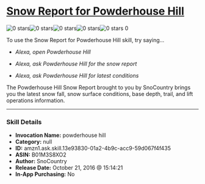# [Snow Report for Powderhouse Hill](http://alexa.amazon.com/#skills/amzn1.ask.skill.13e93830-01a2-4b9c-acc9-59d067f4f435)
![0 stars](../../images/ic_star_border_black_18dp_1x.png)![0 stars](../../images/ic_star_border_black_18dp_1x.png)![0 stars](../../images/ic_star_border_black_18dp_1x.png)![0 stars](../../images/ic_star_border_black_18dp_1x.png)![0 stars](../../images/ic_star_border_black_18dp_1x.png) 0

To use the Snow Report for Powderhouse Hill skill, try saying...

* *Alexa, open Powderhouse Hill*

* *Alexa, ask Powderhouse Hill for the snow report*

* *Alexa, ask Powderhouse Hill for latest conditions*

The Powderhouse Hill Snow Report brought to you by SnoCountry brings you the latest snow fall, snow surface conditions,  base depth, trail, and lift operations information.

***

### Skill Details

* **Invocation Name:** powderhouse hill
* **Category:** null
* **ID:** amzn1.ask.skill.13e93830-01a2-4b9c-acc9-59d067f4f435
* **ASIN:** B01M3S8XO2
* **Author:** SnoCountry
* **Release Date:** October 21, 2016 @ 15:14:21
* **In-App Purchasing:** No
